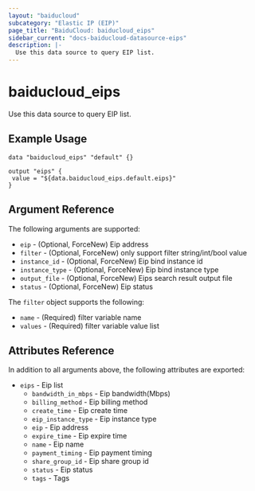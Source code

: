 ```yaml
---
layout: "baiducloud"
subcategory: "Elastic IP (EIP)"
page_title: "BaiduCloud: baiducloud_eips"
sidebar_current: "docs-baiducloud-datasource-eips"
description: |-
  Use this data source to query EIP list.
---
```


# baiducloud_eips

Use this data source to query EIP list.

## Example Usage

```hcl
data "baiducloud_eips" "default" {}

output "eips" {
 value = "${data.baiducloud_eips.default.eips}"
}
```

## Argument Reference

The following arguments are supported:

* `eip` - (Optional, ForceNew) Eip address
* `filter` - (Optional, ForceNew) only support filter string/int/bool value
* `instance_id` - (Optional, ForceNew) Eip bind instance id
* `instance_type` - (Optional, ForceNew) Eip bind instance type
* `output_file` - (Optional, ForceNew) Eips search result output file
* `status` - (Optional, ForceNew) Eip status

The `filter` object supports the following:

* `name` - (Required) filter variable name
* `values` - (Required) filter variable value list

## Attributes Reference

In addition to all arguments above, the following attributes are exported:

* `eips` - Eip list
  * `bandwidth_in_mbps` - Eip bandwidth(Mbps)
  * `billing_method` - Eip billing method
  * `create_time` - Eip create time
  * `eip_instance_type` - Eip instance type
  * `eip` - Eip address
  * `expire_time` - Eip expire time
  * `name` - Eip name
  * `payment_timing` - Eip payment timing
  * `share_group_id` - Eip share group id
  * `status` - Eip status
  * `tags` - Tags


